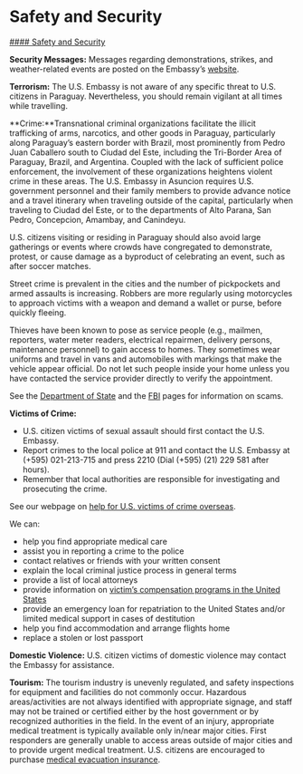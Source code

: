 # Safety and Security

[#### Safety and Security](javascript:void(0); "Safety and Security")

**Security Messages:** Messages regarding demonstrations, strikes, and weather-related events are posted on the Embassy’s [website](https://py.usembassy.gov/u-s-citizen-services/security-and-travel-information/).

**Terrorism:** The U.S. Embassy is not aware of any specific threat to U.S. citizens in Paraguay. Nevertheless, you should remain vigilant at all times while travelling.

**Crime:**Transnational criminal organizations facilitate the illicit trafficking of arms, narcotics, and other goods in Paraguay, particularly along Paraguay’s eastern border with Brazil, most prominently from Pedro Juan Caballero south to Ciudad del Este, including the Tri-Border Area of Paraguay, Brazil, and Argentina. Coupled with the lack of sufficient police enforcement, the involvement of these organizations heightens violent crime in these areas. The U.S. Embassy in Asuncion requires U.S. government personnel and their family members to provide advance notice and a travel itinerary when traveling outside of the capital, particularly when traveling to Ciudad del Este, or to the departments of Alto Parana, San Pedro, Concepcion, Amambay, and Canindeyu.

U.S. citizens visiting or residing in Paraguay should also avoid large gatherings or events where crowds have congregated to demonstrate, protest, or cause damage as a byproduct of celebrating an event, such as after soccer matches.

Street crime is prevalent in the cities and the number of pickpockets and armed assaults is increasing. Robbers are more regularly using motorcycles to approach victims with a weapon and demand a wallet or purse, before quickly fleeing.

Thieves have been known to pose as service people (e.g., mailmen, reporters, water meter readers, electrical repairmen, delivery persons, maintenance personnel) to gain access to homes. They sometimes wear uniforms and travel in vans and automobiles with markings that make the vehicle appear official. Do not let such people inside your home unless you have contacted the service provider directly to verify the appointment.

See the [Department of State](/content/passports/en/emergencies/scams.html) and the [FBI](http://www.fbi.gov/scams-safety/fraud) pages for information on scams.

**Victims of Crime:**

* U.S. citizen victims of sexual assault should first contact the U.S. Embassy.
* Report crimes to the local police at 911 and contact the U.S. Embassy at (+595) 021-213-715 and press 2210 (Dial (+595) (21) 229 581 after hours).
* Remember that local authorities are responsible for investigating and prosecuting the crime.

See our webpage on [help for U.S. victims of crime overseas](/content/travel/en/international-travel/emergencies/crime.html).

We can:

* help you find appropriate medical care
* assist you in reporting a crime to the police
* contact relatives or friends with your written consent
* explain the local criminal justice process in general terms
* provide a list of local attorneys
* provide information on [victim’s compensation programs in the United States](/content/passports/en/emergencies/victims.html)
* provide an emergency loan for repatriation to the United States and/or limited medical support in cases of destitution
* help you find accommodation and arrange flights home
* replace a stolen or lost passport

**Domestic Violence:** U.S. citizen victims of domestic violence may contact the Embassy for assistance.

**Tourism:** The tourism industry is unevenly regulated, and safety inspections for equipment and facilities do not commonly occur. Hazardous areas/activities are not always identified with appropriate signage, and staff may not be trained or certified either by the host government or by recognized authorities in the field. In the event of an injury, appropriate medical treatment is typically available only in/near major cities. First responders are generally unable to access areas outside of major cities and to provide urgent medical treatment. U.S. citizens are encouraged to purchase [medical evacuation insurance](https://travel.state.gov/content/travel/en/international-travel/before-you-go/your-health-abroad/Insurance_Coverage_Overseas.html).